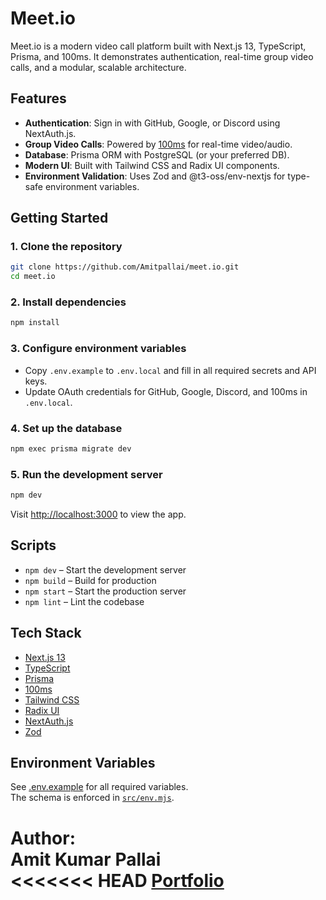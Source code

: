 # Meet.io

Meet.io is a modern video call platform built with Next.js 13, TypeScript, Prisma, and 100ms. It demonstrates authentication, real-time group video calls, and a modular, scalable architecture.

## Features

- **Authentication**: Sign in with GitHub, Google, or Discord using NextAuth.js.
- **Group Video Calls**: Powered by [100ms](https://www.100ms.live/) for real-time video/audio.
- **Database**: Prisma ORM with PostgreSQL (or your preferred DB).
- **Modern UI**: Built with Tailwind CSS and Radix UI components.
- **Environment Validation**: Uses Zod and @t3-oss/env-nextjs for type-safe environment variables.

## Getting Started

### 1. Clone the repository

```sh
git clone https://github.com/Amitpallai/meet.io.git
cd meet.io
```

### 2. Install dependencies

```sh
npm install
```

### 3. Configure environment variables

- Copy `.env.example` to `.env.local` and fill in all required secrets and API keys.
- Update OAuth credentials for GitHub, Google, Discord, and 100ms in `.env.local`.

### 4. Set up the database

```sh
npm exec prisma migrate dev
```

### 5. Run the development server

```sh
npm dev
```

Visit [http://localhost:3000](http://localhost:3000) to view the app.

## Scripts

- `npm dev` – Start the development server
- `npm build` – Build for production
- `npm start` – Start the production server
- `npm lint` – Lint the codebase

## Tech Stack

- [Next.js 13](https://nextjs.org/)
- [TypeScript](https://www.typescriptlang.org/)
- [Prisma](https://www.prisma.io/)
- [100ms](https://www.100ms.live/)
- [Tailwind CSS](https://tailwindcss.com/)
- [Radix UI](https://www.radix-ui.com/)
- [NextAuth.js](https://next-auth.js.org/)
- [Zod](https://zod.dev/)

## Environment Variables

See [.env.example](.env.example) for all required variables.  
The schema is enforced in [`src/env.mjs`](src/env.mjs).

**Author:**  
Amit Kumar Pallai  
<<<<<<< HEAD
[Portfolio](https://amitpallai.vercel.app)
=======

